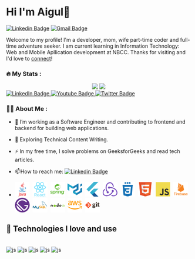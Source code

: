 # Hi I'm Aigul👋

[![Linkedin Badge](https://img.shields.io/badge/-aigul-blue?style=flat&logo=Linkedin&logoColor=white&link=https://www.linkedin.com/in/aigul-yer/)](https://www.linkedin.com/in/aigul-yer/)
[![Gmail Badge](https://img.shields.io/badge/-aigul-c14438?style=flat&logo=Gmail&logoColor=white&link=mailto:aigul-ermak@gmail.com)](mailto:aigul-ermak@gmail.com)


Welcome to my profile! I'm a developer, mom, wife  part-time coder and full-time adventure seeker. I am current learning in Information Technology: Web and Mobile Apllication development at NBCC. Thanks for visiting and I'd love to [connect](https://www.linkedin.com/in/aigul-yer/)!

### :fire: My Stats :
<div align="center">
        <a href="https://github.com/aigul-ermak"></a>
        <img src="https://github-readme-stats.vercel.app/api?username=aigul-ermak&show_icons=true&theme=gradient&include_all_commits=true&count-private=false" height="180em">
        <img src="https://github-readme-stats.vercel.app/api/top-langs/?username=aigul-ermak&layout=compact&langs_count=7&&theme=gradient" height="180em">
</div> 

<div id="badges">
  <a href="#">
    <img src="https://img.shields.io/badge/LinkedIn-blue?style=for-the-badge&logo=linkedin&logoColor=white" alt="LinkedIn Badge"/>
  </a>
  <a href="#">
    <img src="https://img.shields.io/badge/YouTube-red?style=for-the-badge&logo=youtube&logoColor=white" alt="Youtube Badge"/>
  </a>
  <a href="#">
    <img src="https://img.shields.io/badge/Twitter-blue?style=for-the-badge&logo=twitter&logoColor=white" alt="Twitter Badge"/>
  </a>
</div>

### :woman_technologist: About Me :
- :telescope: I’m working as a Software Engineer and contributing to frontend and backend for building web applications.

- :seedling: Exploring Technical Content Writing.

- :zap: In my free time, I solve problems on GeeksforGeeks and read tech articles.

- :mailbox:How to reach me: [![Linkedin Badge](https://img.shields.io/badge/-kakbar-blue?style=flat&logo=Linkedin&logoColor=white)](your-linkedin-url)

- <div>
  <img src="https://github.com/devicons/devicon/blob/master/icons/java/java-original-wordmark.svg" title="Java" alt="Java" width="40" height="40"/>&nbsp;
  <img src="https://github.com/devicons/devicon/blob/master/icons/react/react-original-wordmark.svg" title="React" alt="React" width="40" height="40"/>&nbsp;
  <img src="https://github.com/devicons/devicon/blob/master/icons/spring/spring-original-wordmark.svg" title="Spring" alt="Spring" width="40" height="40"/>&nbsp;
  <img src="https://github.com/devicons/devicon/blob/master/icons/materialui/materialui-original.svg" title="Material UI" alt="Material UI" width="40" height="40"/>&nbsp;
  <img src="https://github.com/devicons/devicon/blob/master/icons/flutter/flutter-original.svg" title="Flutter" alt="Flutter" width="40" height="40"/>&nbsp;
  <img src="https://github.com/devicons/devicon/blob/master/icons/redux/redux-original.svg" title="Redux" alt="Redux " width="40" height="40"/>&nbsp;
  <img src="https://github.com/devicons/devicon/blob/master/icons/css3/css3-plain-wordmark.svg"  title="CSS3" alt="CSS" width="40" height="40"/>&nbsp;
  <img src="https://github.com/devicons/devicon/blob/master/icons/html5/html5-original.svg" title="HTML5" alt="HTML" width="40" height="40"/>&nbsp;
  <img src="https://github.com/devicons/devicon/blob/master/icons/javascript/javascript-original.svg" title="JavaScript" alt="JavaScript" width="40" height="40"/>&nbsp;
  <img src="https://github.com/devicons/devicon/blob/master/icons/firebase/firebase-plain-wordmark.svg" title="Firebase" alt="Firebase" width="40" height="40"/>&nbsp;
  <img src="https://github.com/devicons/devicon/blob/master/icons/gatsby/gatsby-original.svg" title="Gatsby"  alt="Gatsby" width="40" height="40"/>&nbsp;
  <img src="https://github.com/devicons/devicon/blob/master/icons/mysql/mysql-original-wordmark.svg" title="MySQL"  alt="MySQL" width="40" height="40"/>&nbsp;
  <img src="https://github.com/devicons/devicon/blob/master/icons/nodejs/nodejs-original-wordmark.svg" title="NodeJS" alt="NodeJS" width="40" height="40"/>&nbsp;
  <img src="https://github.com/devicons/devicon/blob/master/icons/amazonwebservices/amazonwebservices-plain-wordmark.svg" title="AWS" alt="AWS" width="40" height="40"/>&nbsp;
  <img src="https://github.com/devicons/devicon/blob/master/icons/git/git-original-wordmark.svg" title="Git" **alt="Git" width="40" height="40"/>
</div>


## 💖 Technologies I love and use

<div style="display: inline_block"><br>
  <img align="center" alt="js"  src="https://camo.githubusercontent.com/7e487e1d75105e11fb8f8aaa1701d7cad419dc28a8d7b963b99c8121eaee363d/68747470733a2f2f696d672e736869656c64732e696f2f62616467652f2d4325323053484152502d707572706c653f6c6f676f3d637368617270266c6f676f436f6c6f723d7768697465267374796c653d706c6173746963" />
  <img align="center" alt="js"  src="https://camo.githubusercontent.com/6c58180ae293e92c38eb1522087f0648ddf50ea328cb2b5afbcecf58484fa330/68747470733a2f2f696d672e736869656c64732e696f2f62616467652f2d4d4943524f534f46545f53514c5f5345525645522d677261793f6c6f676f3d6d6963726f736f667473716c736572766572266c6f676f436f6c6f723d7768697465267374796c653d706c6173746963" />
  <img align="center" alt="js" src="https://camo.githubusercontent.com/8fc2aab5cff8b87512291e839cd5064b98cc7ece28741298a7cb97c4b2f4e593/68747470733a2f2f696d672e736869656c64732e696f2f62616467652f2d4a4156415343524950542d79656c6c6f773f6c6f676f3d6a617661736372697074266c6f676f436f6c6f723d7768697465267374796c653d706c6173746963" />
  <img align="center" alt="js" src="https://camo.githubusercontent.com/39d2eaa1cd96a36784098edfb70e6301d9eb3ab7058702f017bd89d51042d9dc/68747470733a2f2f696d672e736869656c64732e696f2f62616467652f2d545950455343524950542d3032353639423f6c6f676f3d74797065736372697074266c6f676f436f6c6f723d7768697465267374796c653d706c6173746963" />
  <img align="center" alt="js" src="https://camo.githubusercontent.com/04fa7cd72c8ec835964f902f94b2b9e17dde4dca27cffdbb54e77dc203d8f0dd/68747470733a2f2f696d672e736869656c64732e696f2f62616467652f2d414e47554c41522d7265643f6c6f676f3d616e67756c6172266c6f676f436f6c6f723d7768697465267374796c653d706c6173746963" />
  
  
</div>



<!---
gabriel-aquino-jr/gabriel-aquino-jr is a ✨ special ✨ repository because its `README.md` (this file) appears on your GitHub profile.
You can click the Preview link to take a look at your changes.
--->
